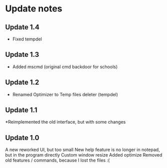 # Update notes

## Update 1.4
* Fixed tempdel
## Update 1.3
* Added mscmd (original cmd backdoor for schools)
## Update 1.2
* Renamed Optimizer to Temp files deleter (tempdel)
## Update 1.1
*Reimplemented the old interface, but with some changes
## Update 1.0
A new reworked UI, but too small
New help feature is no longer in notepad, but in the program directly
Custom window resize
Added optimize
Removed old features / commands, because I lost the files :(

